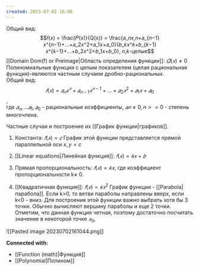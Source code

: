 ```yaml
---
created: 2023-07-02 16:06
---
```


Общий вид: $$𝑓(𝑥) = \frac{𝑃(𝑥)}{Q(x)} = \frac{𝑎_𝑛𝑥,𝑛+𝑎_{𝑛−1}𝑥^{𝑛−1}+...+𝑎_2𝑥^2+𝑎_1𝑥+𝑎_0}{𝑏_𝑘𝑥^𝑘+𝑏_{𝑘−1}𝑥^{𝑘−1}+...+𝑏_2𝑥^2+𝑏_1𝑥+𝑏_0}, 𝑛,𝑘-целые$$
[[Domain Dom(f) or Preimage|Область определения функции]]: $𝑄(𝑥) ≠ 0$
Полиномиальные функции с целым показателем (целая рациональная функция)-являются частным случаем дробно-рациональных.  
Общий вид: $$𝑓(𝑥) = 𝑎_𝑛𝑥^𝑛 +𝑎_{𝑛−1}𝑥^{𝑛−1} + ... + 𝑎_2𝑥^2 +𝑎_1𝑥 + 𝑎_0$$ ,  
где $𝑎_𝑛 , ... 𝑎_1, 𝑎_0$ - рациональные коэффициенты, $𝑎𝑛 ≠ 0, n>=0$ - степень многочлена.

Частные случаи и построение их [[График функции|графиков]].
1. Константа: $𝑓(𝑥) = 𝑐$
    График этой функции представляется прямой параллельной оси $х, y=c$
    
2. [[Linear equations|Линейная функция]]: $𝑓(𝑥) = 𝑘𝑥 + 𝑏$  
    
3. Прямая пропорциональность:  $𝑓(𝑥) = 𝑘𝑥$,  где коэффициент пропорциональности k≠ 0.

4. [[Квадратичная функция]]: $𝑓(𝑥) = 𝑘𝑥^2$
    График функции - [[Parabola|парабола]]. Если k>0, то ветви параболы направлены вверх, если k<0 - вниз. Для построения этой функции важно выбрать хотя бы 3 точки. Обычно вычисляют вершину параболы и еще 2 точки. Отметим, что данная функция четная, поэтому достаточно посчитать значение в некоторой точке $𝑥_0$,


![[Pasted image 20230702161044.png]]












**Connected with:**
- [[Function (math)|Функция]]
- [[Polynomial|Полином]]



